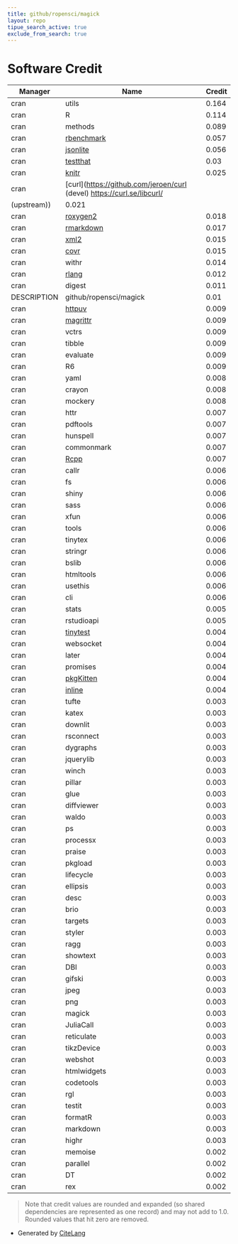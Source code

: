 ```yaml
---
title: github/ropensci/magick
layout: repo
tipue_search_active: true
exclude_from_search: true
---
```

# Software Credit

|Manager|Name|Credit|
|-------|----|------|
|cran|utils|0.164|
|cran|R|0.114|
|cran|methods|0.089|
|cran|[rbenchmark](http://rbenchmark.googlecode.com)|0.057|
|cran|[jsonlite](https://arxiv.org/abs/1403.2805 (paper))|0.056|
|cran|[testthat](https://testthat.r-lib.org)|0.03|
|cran|[knitr](https://yihui.org/knitr/)|0.025|
|cran|[curl](https://github.com/jeroen/curl (devel) https://curl.se/libcurl/
(upstream))|0.021|
|cran|[roxygen2](https://roxygen2.r-lib.org/)|0.018|
|cran|[rmarkdown](https://github.com/rstudio/rmarkdown)|0.017|
|cran|[xml2](https://xml2.r-lib.org/)|0.015|
|cran|[covr](https://covr.r-lib.org)|0.015|
|cran|withr|0.014|
|cran|[rlang](https://rlang.r-lib.org)|0.012|
|cran|digest|0.011|
|DESCRIPTION|github/ropensci/magick|0.01|
|cran|[httpuv](https://github.com/rstudio/httpuv)|0.009|
|cran|[magrittr](https://magrittr.tidyverse.org)|0.009|
|cran|vctrs|0.009|
|cran|tibble|0.009|
|cran|evaluate|0.009|
|cran|R6|0.009|
|cran|yaml|0.008|
|cran|crayon|0.008|
|cran|mockery|0.008|
|cran|httr|0.007|
|cran|pdftools|0.007|
|cran|hunspell|0.007|
|cran|commonmark|0.007|
|cran|[Rcpp](http://www.rcpp.org)|0.007|
|cran|callr|0.006|
|cran|fs|0.006|
|cran|shiny|0.006|
|cran|sass|0.006|
|cran|xfun|0.006|
|cran|tools|0.006|
|cran|tinytex|0.006|
|cran|stringr|0.006|
|cran|bslib|0.006|
|cran|htmltools|0.006|
|cran|usethis|0.006|
|cran|cli|0.006|
|cran|stats|0.005|
|cran|rstudioapi|0.005|
|cran|[tinytest](https://github.com/markvanderloo/tinytest)|0.004|
|cran|websocket|0.004|
|cran|later|0.004|
|cran|promises|0.004|
|cran|[pkgKitten](https://github.com/eddelbuettel/pkgkitten)|0.004|
|cran|[inline](https://github.com/eddelbuettel/inline)|0.004|
|cran|tufte|0.003|
|cran|katex|0.003|
|cran|downlit|0.003|
|cran|rsconnect|0.003|
|cran|dygraphs|0.003|
|cran|jquerylib|0.003|
|cran|winch|0.003|
|cran|pillar|0.003|
|cran|glue|0.003|
|cran|diffviewer|0.003|
|cran|waldo|0.003|
|cran|ps|0.003|
|cran|processx|0.003|
|cran|praise|0.003|
|cran|pkgload|0.003|
|cran|lifecycle|0.003|
|cran|ellipsis|0.003|
|cran|desc|0.003|
|cran|brio|0.003|
|cran|targets|0.003|
|cran|styler|0.003|
|cran|ragg|0.003|
|cran|showtext|0.003|
|cran|DBI|0.003|
|cran|gifski|0.003|
|cran|jpeg|0.003|
|cran|png|0.003|
|cran|magick|0.003|
|cran|JuliaCall|0.003|
|cran|reticulate|0.003|
|cran|tikzDevice|0.003|
|cran|webshot|0.003|
|cran|htmlwidgets|0.003|
|cran|codetools|0.003|
|cran|rgl|0.003|
|cran|testit|0.003|
|cran|formatR|0.003|
|cran|markdown|0.003|
|cran|highr|0.003|
|cran|memoise|0.002|
|cran|parallel|0.002|
|cran|DT|0.002|
|cran|rex|0.002|


> Note that credit values are rounded and expanded (so shared dependencies are represented as one record) and may not add to 1.0. Rounded values that hit zero are removed.


- Generated by [CiteLang](https://github.com/vsoch/citelang)
